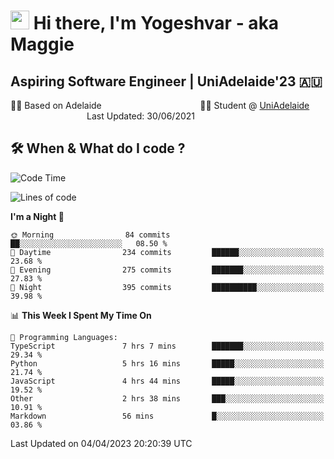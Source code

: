 <h1><img src="https://emojis.slackmojis.com/emojis/images/1531849430/4246/blob-sunglasses.gif?1531849430" width="30"/> Hi there, I'm Yogeshvar - aka Maggie</h1>

## Aspiring Software Engineer | UniAdelaide'23 🇦🇺  
🏂🏻  Based on Adelaide &nbsp;&nbsp;&nbsp;&nbsp;&nbsp;&nbsp;&nbsp;&nbsp;&nbsp;&nbsp;&nbsp;&nbsp;&nbsp;&nbsp;&nbsp;&nbsp;&nbsp;&nbsp;&nbsp;&nbsp;&nbsp;&nbsp;&nbsp;&nbsp;&nbsp;&nbsp;&nbsp;&nbsp;&nbsp;&nbsp;&nbsp;&nbsp;&nbsp;&nbsp;&nbsp;&nbsp;&nbsp;&nbsp;&nbsp;👨‍💻 Student @ [UniAdelaide](https://www.adelaide.edu.au)   &nbsp;&nbsp;&nbsp;&nbsp;&nbsp;&nbsp;&nbsp;&nbsp;&nbsp;&nbsp;&nbsp;&nbsp;&nbsp;&nbsp;&nbsp;&nbsp;&nbsp;&nbsp;&nbsp;&nbsp;&nbsp;&nbsp;&nbsp;&nbsp;&nbsp;&nbsp;&nbsp;&nbsp;&nbsp;&nbsp;&nbsp;Last Updated: 30/06/2021

## 🛠 When & What do I code ?  

<!--START_SECTION:waka-->
![Code Time](http://img.shields.io/badge/Code%20Time-2%2C067%20hrs%202%20mins-blue)

![Lines of code](https://img.shields.io/badge/From%20Hello%20World%20I%27ve%20Written-3.5%20million%20lines%20of%20code-blue)

**I'm a Night 🦉** 

```text
🌞 Morning                84 commits          ██░░░░░░░░░░░░░░░░░░░░░░░   08.50 % 
🌆 Daytime                234 commits         ██████░░░░░░░░░░░░░░░░░░░   23.68 % 
🌃 Evening                275 commits         ███████░░░░░░░░░░░░░░░░░░   27.83 % 
🌙 Night                  395 commits         ██████████░░░░░░░░░░░░░░░   39.98 % 
```


📊 **This Week I Spent My Time On** 

```text
💬 Programming Languages: 
TypeScript               7 hrs 7 mins        ███████░░░░░░░░░░░░░░░░░░   29.34 % 
Python                   5 hrs 16 mins       █████░░░░░░░░░░░░░░░░░░░░   21.74 % 
JavaScript               4 hrs 44 mins       █████░░░░░░░░░░░░░░░░░░░░   19.52 % 
Other                    2 hrs 38 mins       ███░░░░░░░░░░░░░░░░░░░░░░   10.91 % 
Markdown                 56 mins             █░░░░░░░░░░░░░░░░░░░░░░░░   03.86 % 
```


 Last Updated on 04/04/2023 20:20:39 UTC
<!--END_SECTION:waka-->
